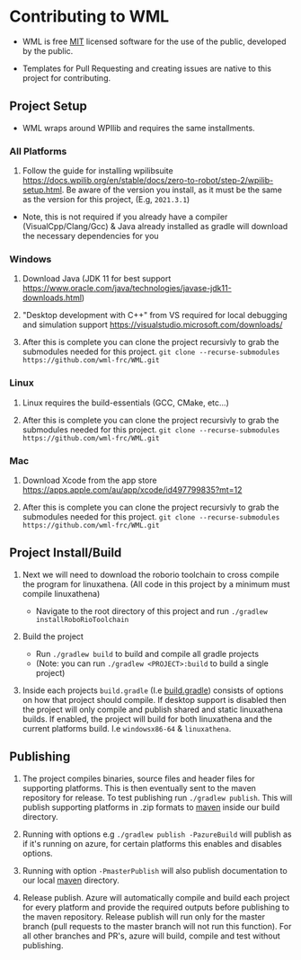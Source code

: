 # Contributing to WML

- WML is free [MIT](LICENSE) licensed software for the use of the public, developed by the public.

- Templates for Pull Requesting and creating issues are native to this project for contributing.

## Project Setup

- WML wraps around WPIlib and requires the same installments.

### All Platforms
1. Follow the guide for installing wpilibsuite https://docs.wpilib.org/en/stable/docs/zero-to-robot/step-2/wpilib-setup.html. Be aware of the version you install, as it must be the same as the version for this project, (E.g, `2021.3.1`)

- Note, this is not required if you already have a compiler (VisualCpp/Clang/Gcc) & Java already installed as gradle will download the necessary dependencies for you

### Windows
1. Download Java (JDK 11 for best support https://www.oracle.com/java/technologies/javase-jdk11-downloads.html)


2. "Desktop development with C++" from VS required for local debugging and simulation support https://visualstudio.microsoft.com/downloads/

3. After this is complete you can clone the project recursivly to grab the submodules needed for this project. `git clone --recurse-submodules https://github.com/wml-frc/WML.git`

### Linux
1. Linux requires the build-essentials (GCC, CMake, etc...)

2. After this is complete you can clone the project recursivly to grab the submodules needed for this project. `git clone --recurse-submodules https://github.com/wml-frc/WML.git`

### Mac
1. Download Xcode from the app store https://apps.apple.com/au/app/xcode/id497799835?mt=12

2. After this is complete you can clone the project recursivly to grab the submodules needed for this project. `git clone --recurse-submodules https://github.com/wml-frc/WML.git`

## Project Install/Build

1. Next we will need to download the roborio toolchain to cross compile the program for linuxathena. (All code in this project by a minimum must compile linuxathena)
	- Navigate to the root directory of this project and run `./gradlew installRoboRioToolchain`

2. Build the project
	- Run `./gradlew build` to build and compile all gradle projects
	- (Note: you can run `./gradlew <PROJECT>:build` to build a single project)

3. Inside each projects `build.gradle` (I.e [build.gradle](WML-Core/build.gradle)) consists of options on how that project should compile. If desktop support is disabled then the project will only compile and publish shared and static linuxathena builds. If enabled, the project will build for both linuxathena and the current platforms build. I.e `windowsx86-64` & `linuxathena`.


## Publishing

1. The project compiles binaries, source files and header files for supporting platforms. This is then eventually sent to the maven repository for release. To test publishing run `./gradlew publish`. This will publish supporting platforms in .zip formats to [maven](build/maven) inside our build directory. 

2. Running with options e.g `./gradlew publish -PazureBuild` will publish as if it's running on azure, for certain platforms this enables and disables options.

3. Running with option `-PmasterPublish` will also publish documentation to our local [maven](build/maven) directory.

4. Release publish. Azure will automatically compile and build each project for every platform and provide the required outputs before publishing to the maven repository. Release publish will run only for the master branch (pull requests to the master branch will not run this function). For all other branches and PR's, azure will build, compile and test without publishing.